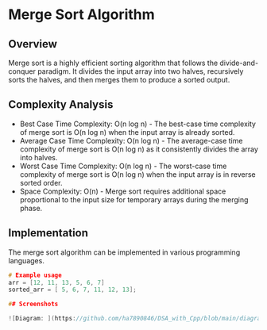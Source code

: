 # Merge Sort Algorithm

## Overview

Merge sort is a highly efficient sorting algorithm that follows the divide-and-conquer paradigm. It divides the input array into two halves, recursively sorts the halves, and then merges them to produce a sorted output.
## Complexity Analysis

- Best Case Time Complexity: O(n log n) - The best-case time complexity of merge sort is O(n log n) when the input array is already sorted.
- Average Case Time Complexity: O(n log n) - The average-case time complexity of merge sort is O(n log n) as it consistently divides the array into halves.
- Worst Case Time Complexity: O(n log n) - The worst-case time complexity of merge sort is O(n log n) when the input array is in reverse sorted order.
- Space Complexity: O(n) - Merge sort requires additional space proportional to the input size for temporary arrays during the merging phase.

## Implementation

The merge sort algorithm can be implemented in various programming languages.

```Cpp
# Example usage
arr = [12, 11, 13, 5, 6, 7]
sorted_arr = [ 5, 6, 7, 11, 12, 13];

## Screenshots

![Diagram: ](https://github.com/ha7890846/DSA_with_Cpp/blob/main/diagram/QuickSort2.png)

